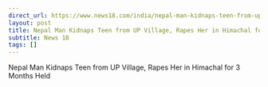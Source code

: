 ```yaml
---
direct_url: https://www.news18.com/india/nepal-man-kidnaps-teen-from-up-village-rapes-her-in-himachal-for-3-months-held-8872313.html
layout: post
title: Nepal Man Kidnaps Teen from UP Village, Rapes Her in Himachal for 3 Months  Held
subtitle: News 18
tags: []
---
```


Nepal Man Kidnaps Teen from UP Village, Rapes Her in Himachal for 3 Months  Held
